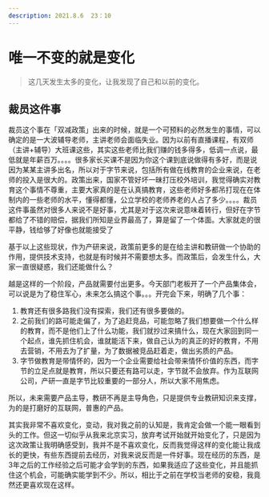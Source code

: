 ```yaml
---
description: 2021.8.6  23：10
---
```


# 唯一不变的就是变化

> 这几天发生太多的变化，让我发现了自己和以前的变化。

## 裁员这件事

裁员这个事在「双减政策」出来的时候，就是一个可预料的必然发生的事情，可以确定的是一大波辅导老师，主讲老师会面临失业。因为以前有直播课程，有双师（主讲+辅导）大班课这些，其实这些老师比我们赚的钱多得多，低调一点说，最低就是年薪百万。。。。很多家长买课不是因为你这个课到底说做得有多好，而是说因为某某主讲多出名，所以对于字节来说，包括所有做在线教育的企业来说，在老师的投入是很大的。政策出来，国家不管好坏一昧打压校外培训，我觉得确实对教育这个事情不尊重，主要大家真的是在认真搞教育，这些老师好多都吊打现在在体制内的一些老师的水平，懂得都懂，公立学校的老师养老的人占了多少。。。。裁员这件事虽然对很多人来说不是好事，尤其是对于这次来说意味着转行，但好在字节都给了不错的赔偿，据我们所知是业界最高了，算是留了一个体面。大家就走的很平静，钱给够了好像也就能接受了

基于以上这些现状，作为产研来说，政策前更多的是在给主讲和教研做一个协助的作用，提供技术支持，也就是有时候并不需要想太多。而政策后，会发生什么，大家一直很疑惑，我们还能做什么？

越是这样的一个阶段，产品就需要付出更多。今天部门老板开了一个产品集体会，可以说是为了稳住军心，未来怎么搞这个事。。。开完会下来，明确了几个事：

1. 教育还有很多路我们没有探索，我们还有很多要做的。
2. 之前我们的路可能走偏了，为了追赶竞品，可能忽略了我们想要做一个什么样的教育，而不是他们上了什么功能，我们就抄过来搞什么，现在大家回到同一个起点，谁先抓住机会，谁就能活下来，做自己认为的真正的好的教育，不用去营销，不用去为了扩量，为了数据被竞品赶着走，做出劣质的产品。
3. 字节做教育是带情怀的，因为一个企业需要给社会带来情怀价值的东西，而字节的立足点就是教育，所以只要还有路可以走，字节就不会放弃。作为互联网公司，产研一直是字节比较重要的一部分人，所以大家不用焦虑。

所以，未来需要产品主导，教研不再是主导角色，只是提供专业教研知识来支撑，为的是打磨好的互联网，普惠的产品。

其实我非常不喜欢变化，变动，我对我之前的认知是，我肯定会做一个能一眼看到头的工作。但这一切似乎从我来北京实习，放弃考试开始就开始变化了，只是因为这次政策让我明确感受到，我并不是不喜欢变化，反而我觉得这样的变化能让我成长的更快，有些东西提前去经历，对我来说反而是一件好事。现在经历的东西，是3年之后的工作经验之后可能才会学到的东西，如果我适应了这些变化，并且能抓住这个机会，可能确实能学到不少。所以，相比于之前在学校当老师的安稳，我竟然还更喜欢现在这样。





